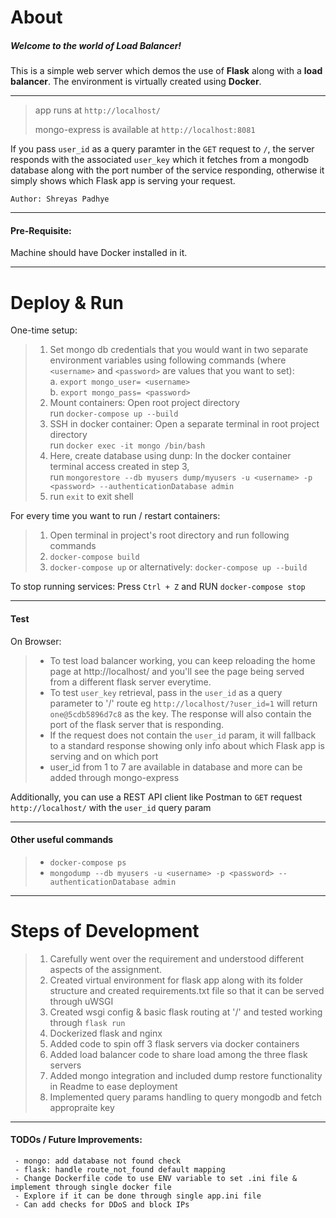 # About
##### Welcome to the world of Load Balancer!

This is a simple web server which demos the use of <b>Flask</b> along with a <b>load balancer</b>. The environment is virtually created using <b>Docker</b>.

---
> app runs at `http://localhost/`
> 
> mongo-express is available at `http://localhost:8081`


If you pass `user_id` as a query paramter in the `GET` request to `/`, the server responds with the associated `user_key` which it fetches from a mongodb database along with the port number of the service responding, otherwise it simply shows which Flask app is serving your request.

`Author: Shreyas Padhye`

---
#### Pre-Requisite:
Machine should have Docker installed in it.

---
# Deploy & Run
One-time setup:
> 1. Set mongo db credentials that you would want in two separate environment variables using following commands (where `<username>` and `<password>` are values that you want to set):  
    a. `export mongo_user= <username>`  
    b. `export mongo_pass= <password>`
> 2. Mount containers: Open root project directory  
        run `docker-compose up --build`
> 3. SSH in docker container: Open a separate terminal in root project directory  
        run `docker exec -it mongo /bin/bash` 
> 4. Here, create database using dunp:
        In the docker container terminal access created in step 3,  
        run `mongorestore --db myusers dump/myusers -u <username> -p <password> --authenticationDatabase admin`
> 5. run `exit` to exit shell

For every time you want to run / restart containers:
> 1. Open terminal in project's root directory and run following commands 
> 2. `docker-compose build`
> 3. `docker-compose up` or alternatively: `docker-compose up --build`

To stop running services: Press `Ctrl + Z` and RUN `docker-compose stop`

---
#### Test
On Browser:
> - To test load balancer working, you can keep reloading the home page at http://localhost/ and you'll see the page being served from a different flask server everytime.
> - To test `user_key` retrieval, pass in the `user_id` as a query parameter to '/' route eg `http://localhost/?user_id=1` will return `one@5cdb5896d7c8` as the key. The response will also contain the port of the flask server that is responding.
> - If the request does not contain the `user_id` param, it will fallback to a standard response showing only info about which Flask app is serving and on which port
> - user_id from 1 to 7 are available in database and more can be added through mongo-express

Additionally, you can use a REST API client like Postman to `GET` request `http://localhost/` with the `user_id` query param

---
#### Other useful commands
> - `docker-compose ps`
> - `mongodump --db myusers -u <username> -p <password> --authenticationDatabase admin`

---

# Steps of Development
> 1. Carefully went over the requirement and understood different aspects of the assignment. 
> 2. Created virtual environment for flask app along with its folder structure and created requirements.txt file so that it can be served through uWSGI
> 3. Created wsgi config & basic flask routing at '/' and tested working through `flask run`
> 4. Dockerized flask and nginx
> 5. Added code to spin off 3 flask servers via docker containers
> 6. Added load balancer code to share load among the three flask servers
> 7. Added mongo integration and included dump restore functionality in Readme to ease deployment
> 8. Implemented query params handling to query mongodb and fetch appropraite key

---

#### TODOs / Future Improvements: 
```
 - mongo: add database not found check
 - flask: handle route_not_found default mapping
 - Change Dockerfile code to use ENV variable to set .ini file & implement through single docker file
 - Explore if it can be done through single app.ini file
 - Can add checks for DDoS and block IPs
```

